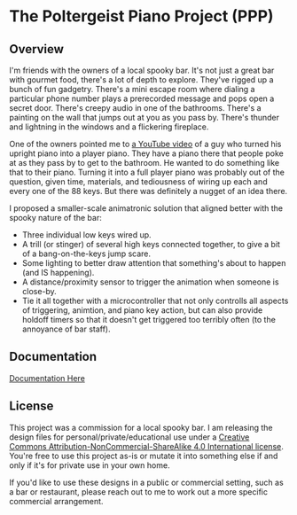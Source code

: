 # The Poltergeist Piano Project (PPP)

## Overview

I'm friends with the owners of a local spooky bar. It's not just a great bar with gourmet food, there's a lot of depth to explore. They've rigged up a bunch of fun gadgetry. There's a mini escape room where dialing a particular phone number plays a prerecorded message and pops open a secret door. There's creepy audio in one of the bathrooms. There's a painting on the wall that jumps out at you as you pass by. There's thunder and lightning in the windows and a flickering fireplace.

One of the owners pointed me to [a YouTube video](https://youtu.be/S7Bd992k368?si=S3JPkRpDpxUU6mec) of a guy who turned his upright piano into a player piano. They have a piano there that people poke at as they pass by to get to the bathroom. He wanted to do something like that to their piano. Turning it into a full player piano was probably out of the question, given time, materials, and tediousness of wiring up each and every one of the 88 keys. But there was definitely a nugget of an idea there.

I proposed a smaller-scale animatronic solution that aligned better with the spooky nature of the bar:

- Three individual low keys wired up.
- A trill (or stinger) of several high keys connected together, to give a bit of a bang-on-the-keys jump scare.
- Some lighting to better draw attention that something's about to happen (and IS happening).
- A distance/proximity sensor to trigger the animation when someone is close-by.
- Tie it all together with a microcontroller that not only controlls all aspects of triggering, animtion, and piano key action, but can also provide holdoff timers so that it doesn't get triggered too terribly often (to the annoyance of bar staff).

## Documentation

[Documentation Here](./Docs)

## License

This project was a commission for a local spooky bar. I am releasing the design files for personal/private/educational use under a [Creative Commons Attribution-NonCommercial-ShareAlike 4.0 International license](https://creativecommons.org/licenses/by-nc-sa/4.0/). You're free to use this project as-is or mutate it into something else if and only if it's for private use in your own home.

If you'd like to use these designs in a public or commercial setting, such as a bar or restaurant, please reach out to me to work out a more specific commercial arrangement.
